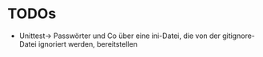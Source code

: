 # **TODOs**
- Unittest-> Passwörter und Co über eine ini-Datei, die von der gitignore-Datei ignoriert werden, bereitstellen